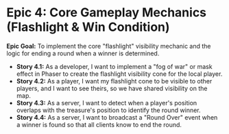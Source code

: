 # **Epic 4: Core Gameplay Mechanics (Flashlight & Win Condition)**

**Epic Goal:** To implement the core "flashlight" visibility mechanic and the logic for ending a round when a winner is determined.

* **Story 4.1:** As a developer, I want to implement a "fog of war" or mask effect in Phaser to create the flashlight visibility cone for the local player.  
* **Story 4.2:** As a player, I want my flashlight cone to be visible to other players, and I want to see theirs, so we have shared visibility on the map.  
* **Story 4.3:** As a server, I want to detect when a player's position overlaps with the treasure's position to identify the round winner.  
* **Story 4.4:** As a server, I want to broadcast a "Round Over" event when a winner is found so that all clients know to end the round.
